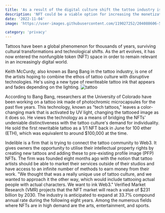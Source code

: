 ```yaml
---
title: 'As a result of the digital culture shift the tattoo industry is expanding into the NFT space.'
description: 'NFT could be a viable option for increasing the monetization and exposure of a tattoo artist work.'
date: '2022-11-04'
image: 'https://user-images.githubusercontent.com/119027252/204088606-5205723a-e73d-4ff2-addb-88687380de61.png'

category: 'privacy'
---
```

Tattoos have been a global phenomenon for thousands of years, surviving cultural transformations and technological shifts. As the art evolves, it has now entered the nonfungible token (NFT) space in order to remain relevant in an increasingly digital world.

Keith McCurdy, also known as Bang Bang in the tattoo industry, is one of the artists hoping to combine the ethos of tattoo culture with disruptive technologies. He's using a new type of rewriteable tattoo ink that appears and fades depending on the lighting.
![tattoo](https://user-images.githubusercontent.com/119027252/204088152-badac230-e416-4c52-a8db-d36c9b0ff73d.jpg)

According to Bang Bang, researchers at the University of Colorado have been working on a tattoo ink made of photochromic microcapsules for the past five years. This technology, known as "tech tattoos," leaves a color-changing mark that is activated by UV light, changing the tattooed image as it does so. He views the technology as a means of bridging the NFTs' undeniable distinctiveness with the tattoo culture's demand for individuality. He sold the first rewritable tattoo as a 1/1 NFT back in June for 100 ether (ETH), which was equivalent to around $100,000 at the time.

Indelible is a firm that is trying to connect the tattoo community to Web3. It gives owners the opportunity to utilise their intellectual property rights by creating new tattoos and adding these to pre-existing profile image (PFP) NFTs.
The firm was founded eight months ago with the notion that tattoo artists should be able to market their services outside of their studios and have access to an infinite number of methods to earn money from their work. "We thought that was a really unique use of tattoo culture, and we wanted to approach it the other way, which would include tattooing actual people with actual characters. We want to ink Web3."
Verified Market Research (VMR) projects that the NFT market will reach a value of $231 billion by 2030. The industry is anticipated to expand at 33.7% compound annual rate during the following eight years. Among the numerous fields where NFTs are in high demand are the arts, entertainment, and sports.
